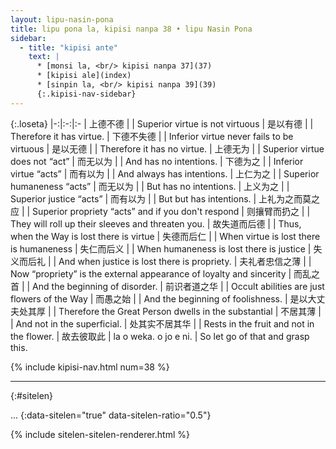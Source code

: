 ```yaml
---
layout: lipu-nasin-pona
title: lipu pona la, kipisi nanpa 38 • lipu Nasin Pona
sidebar:
  - title: "kipisi ante"
    text: |
      * [monsi la, <br/> kipisi nanpa 37](37)
      * [kipisi ale](index)
      * [sinpin la, <br/> kipisi nanpa 39](39)
      {:.kipisi-nav-sidebar}
---
```


{:.loseta}
|-:|:-:|:-
| 上德不德               |  | Superior virtue is not virtuous
| 是以有德               |  | Therefore it has virtue.
| 下德不失德             |  | Inferior virtue never fails to be virtuous
| 是以无德               |  | Therefore it has no virtue.
| 上德无为               |  | Superior virtue does not “act”
| 而无以为               |  | And has no intentions.
| 下德为之               |  | Inferior virtue “acts”
| 而有以为               |  | And always has intentions.
| 上仁为之               |  | Superior humaneness “acts”
| 而无以为               |  | But has no intentions.
| 上义为之               |  | Superior justice “acts”
| 而有以为               |  | But but has intentions.
| 上礼为之<wbr/>而莫之应 |  | Superior propriety “acts” and if you don't respond
| 则攘臂<wbr/>而扔之     |  | They will roll up their sleeves and threaten you.
| 故失道<wbr/>而后德     |  | Thus, when the Way is lost there is virtue
| 失德<wbr/>而后仁       |  | When virtue is lost there is humaneness
| 失仁<wbr/>而后义       |  | When humaneness is lost there is justice
| 失义<wbr/>而后礼       |  | And when justice is lost there is propriety.
| 夫礼者<wbr/>忠信之薄   |  | Now “propriety” is the external appearance of loyalty and sincerity
| 而乱之首               |  | And the beginning of disorder.
| 前识者<wbr/>道之华     |  | Occult abilities are just flowers of the Way
| 而愚之始               |  | And the beginning of foolishness.
| 是以大丈<wbr/>夫处其厚 |  | Therefore the Great Person dwells in the substantial
| 不居其薄               |  | And not in the superficial.
| 处其实<wbr/>不居其华   |  | Rests in the fruit and not in the flower.
| 故去彼取此             | la o weka. o jo e ni. | So let go of that and grasp this.

{% include kipisi-nav.html num=38 %}

-------
{:#sitelen}

...
{:data-sitelen="true" data-sitelen-ratio="0.5"}

{% include sitelen-sitelen-renderer.html %}
